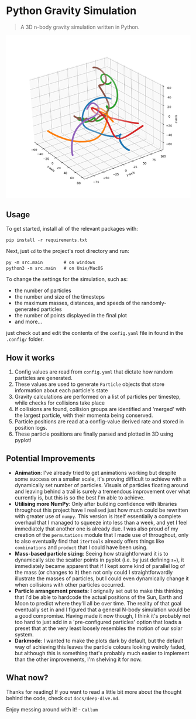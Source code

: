 # Python Gravity Simulation
> A 3D n-body gravity simulation written in Python.

<img src="docs/gravity_simulation.png" width=640/>

## Usage
To get started, install all of the relevant packages with:
```
pip install -r requirements.txt
```
Next, just `cd` to the project's root directory and run:
```
py -m src.main        # on windows
python3 -m src.main   # on Unix/MacOS
```
To change the settings for the simulation, such as:
- the number of particles
- the number and size of the timesteps
- the maximum masses, distances, and speeds of the randomly-generated particles
- the number of points displayed in the final plot
- and more...

just check out and edit the contents of the `config.yaml` file in found in the `.config/` folder. 

## How it works
1. Config values are read from `config.yaml` that dictate how random particles are generated.
2. These values are used to generate `Particle` objects that store information about each particle's state
3. Gravity calculations are performed on a list of particles per timestep, while checks for collisions take place
4. If collisions are found, collision groups are identified and 'merged' with the largest particle, with their momenta being conserved.
5. Particle positions are read at a config-value derived rate and stored in position logs.
6. These particle positions are finally parsed and plotted in 3D using pyplot!

## Potential Improvements
- **Animation**: I've already tried to get animations working but despite some success on a smaller scale, it's proving difficult to achieve with a dynamically set number of particles. Visuals of particles floating around and leaving behind a trail is surely a tremendous improvement over what currently is, but this is so the best I'm able to achieve.
- **Utilising more NumPy**: Only after building confidence with libraries throughout this project have I realised just how much could be rewritten with greater use of `numpy`. This version is itself essentially a complete overhaul that I managed to squeeze into less than a week, and yet I feel immediately that another one is already due. I was also proud of my creation of the `permutations` module that I made use of throughout, only to also eventually find that `itertools` already offers things like `combinations` and `product` that I could have been using.
- **Mass-based particle sizing**: Seeing how straightforward it is to dynamically size the scatter points in pyplot (i.e. by just defining `s=`), it immediately became apparent that if I kept some kind of parallel log of the mass (or changes to it) then not only could I straightforwardly illustrate the masses of particles, but I could even dynamically change it when collisions with other particles occurred.
- **Particle arrangement presets**: I orignally set out to make this thinking that I'd be able to hardcode the actual positions of the Sun, Earth and Moon to predict where they'll all be over time. The reality of that goal eventually set in and I figured that a general N-body simulation would be a good compromise. Having made it now though, I think it's probably not too hard to just add in a 'pre-configured particles' option that loads a preset that at the very least loosely resembles the motion of our solar system.
- **Darkmode**: I wanted to make the plots dark by default, but the default way of achieving this leaves the particle colours looking weirdly faded, but although this is something that's probably much easier to implement than the other improvements, I'm shelving it for now.

## What now?
Thanks for reading! If you want to read a little bit more about the thought behind the code, check out `docs/deep-dive.md`.

Enjoy messing around with it! - `Callum`


